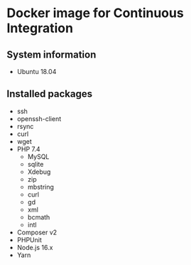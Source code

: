 # Docker image for Continuous Integration

## System information
  * Ubuntu 18.04

## Installed packages
  * ssh
  * openssh-client
  * rsync
  * curl
  * wget
  * PHP 7.4
    * MySQL
    * sqlite
    * Xdebug
    * zip
    * mbstring
    * curl
    * gd
    * xml
    * bcmath
    * intl
  * Composer v2
  * PHPUnit
  * Node.js 16.x
  * Yarn

